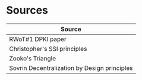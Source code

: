 # Sources

| Source   |
|-------------------|
| RWoT#1 DPKI paper |
| Christopher's SSI principles |
| Zooko's Triangle |
| Sovrin Decentralization by Design principles |
